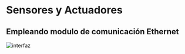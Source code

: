 # Sensores y Actuadores 

## Empleando modulo de comunicación Ethernet  
![interfaz](http://i65.tinypic.com/102w4si.png "interfaz")
